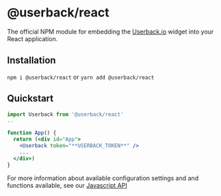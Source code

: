 # @userback/react
The official NPM module for embedding the [Userback.io](https://userback.io) widget into your React application.

## Installation
`npm i @userback/react` or `yarn add @userback/react`

## Quickstart

``` jsx
import Userback from '@userback/react'
..

function App() {
  return (<div id="App">
    <Userback token="**USERBACK_TOKEN**" />
    ...
  </div>)
}
```

For more information about available configuration settings and and functions available, see our [Javascript API](https://support.userback.io/en/articles/5209252-javascript-api)
